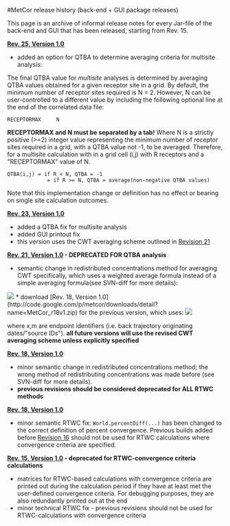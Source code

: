 #MetCor release history (back-end + GUI package releases)

This page is an archive of informal release notes for every Jar-file of the back-end and GUI that has been released, starting from Rev. 15.

**[Rev. 25, Version 1.0](http://code.google.com/p/metcor/downloads/detail?name=MetCor_v1r25.zip)**
  * added an option for QTBA to determine averaging criteria for multisite analysis:

The final QTBA value for _multisite_ analyses is determined by averaging QTBA values obtained for a given receptor site in a grid. By default, the minimum number of receptor sites required is N = 2. However, N can be user-controlled to a different value by including the following optional line at the end of the correlated data file:

```
RECEPTORMAX     N
```
**RECEPTORMAX and N must be separated by a tab!**
Where N is a strictly positive (>=2) integer value representing the minimum number of receptor sites required in a grid, with a QTBA value not -1, to be averaged. Therefore, for a multisite calculation with in a grid cell (i,j) with R receptors and a  "RECEPTORMAX" value of N.

```
QTBA(i,j) = if R < N, QTBA = -1
             = if R >= N, QTBA = average(non-negative QTBA values)
```

Note that this implementation change or definition has no effect or bearing on single site calculation outcomes.

**[Rev. 23, Version 1.0](http://code.google.com/p/metcor/downloads/detail?name=MetCor_v1r23.zip)**
  * added a QTBA fix for multisite analysis
  * added GUI printout fix
  * this version uses the CWT averaging scheme outlined in [Revision 21](https://code.google.com/p/metcor/source/detail?r=21)

**[Rev. 21, Version 1.0](http://code.google.com/p/metcor/downloads/detail?name=MetCor_r21v1.zip) - DEPRECATED FOR QTBA analysis**
  * semantic change in redistributed concentrations method for averaging CWT specifically, which uses a weighted average formula instead of a simple averaging formula(see SVN-diff for more details):
<img src='http://latex.codecogs.com/gif.latex?CWT_{\rm AVG}(m) = \frac{1}{\sum_{\forall i,j}{N_{ijm}}}\sum_{\forall i,j}N_{ijm}CWT(i,j)_{m}%.png' />
  * download [Rev. 18, Version 1.0](http://code.google.com/p/metcor/downloads/detail?name=MetCor_r18v1.zip) for the previous version, which uses:
<img src='http://latex.codecogs.com/gif.latex?CWT_{\rm AVG}(x) = \frac{1}{N_{grids}}\sum_{\forall i,j}CWT(i,j)_{x}%.png' />

where x,m are endpoint identifiers (i.e. back trajectory originating dates/"source IDs"). **all future versions will use the revised CWT averaging scheme unless explicitly specified**

**[Rev. 18, Version 1.0](http://code.google.com/p/metcor/downloads/detail?name=MetCor_r18v1.zip)**
  * minor semantic change in redistributed concentrations method; the wrong method of redistributing concentrations was made before (see SVN-diff for more details).
  * **previous revisions should be considered deprecated for ALL RTWC methods**

**[Rev. 18, Version 1.0](http://code.google.com/p/metcor/downloads/detail?name=MetCor_r18v1.zip)**
  * minor semantic RTWC fix: `World.percentDiff(...)` has been changed to the correct definition of percent convergence. Previous builds added before [Revision 16](https://code.google.com/p/metcor/source/detail?r=16) should not be used for RTWC calculations where convergence criteria are specified.

**[Rev. 15, Version 1.0](http://code.google.com/p/metcor/downloads/detail?name=MetCor_r15v1.zip) - deprecated for RTWC-convergence criteria calculations**
  * matrices for RTWC-based calculations with convergence criteria are printed out during the calculation period if they have at least met the user-defined convergence criteria. For debugging purposes, they are also redundantly printed out at the end
  * minor technical RTWC fix - previous revisions should not be used for RTWC-calculations with convergence criteria